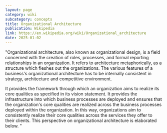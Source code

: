 ```yaml
---
layout: page
category: wiki
subcategory: concepts
title: Organizational Architecture
publication: Wikipedia
link: https://en.wikipedia.org/wiki/Organizational_architecture
date: 2025-01-02
---
```


"Organizational architecture, also known as organizational design, is a field concerned with the creation of roles, processes, and formal reporting relationships in an organization. It refers to architecture metaphorically, as a structure which fleshes out the organizations. The various features of a business's organizational architecture has to be internally consistent in strategy, architecture and competitive environment.

It provides the framework through which an organization aims to realize its core qualities as specified in its vision statement. It provides the infrastructure into which business processes are deployed and ensures that the organization's core qualities are realized across the business processes deployed within the organization. In this way, organizations aim to consistently realize their core qualities across the services they offer to their clients. This perspective on organizational architecture is elaborated below. "
